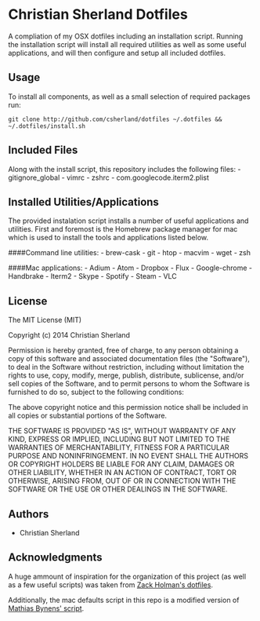 Christian Sherland Dotfiles
==========================
A compliation of my OSX dotfiles including an installation script. Running the
installation script will install all required utilities as well as some useful
applications, and will then configure and setup all included dotfiles.

Usage
-----
To install all components, as well as a small selection of required packages run:

    git clone http://github.com/csherland/dotfiles ~/.dotfiles && ~/.dotfiles/install.sh

Included Files
--------------
Along with the install script, this repository includes the following files:
    - gitignore_global
    - vimrc
    - zshrc
    - com.googlecode.iterm2.plist

Installed Utilities/Applications
--------------------------------
The provided instalation script installs a number of useful applications and
utilities. First and foremost is the Homebrew package manager for mac which is
used to install the tools and applications listed below.

####Command line utilities:
    - brew-cask
    - git
    - htop
    - macvim
    - wget
    - zsh

####Mac applications:
    - Adium
    - Atom
    - Dropbox
    - Flux
    - Google-chrome
    - Handbrake
    - Iterm2
    - Skype
    - Spotify
    - Steam
    - VLC

License
-------
The MIT License (MIT)

Copyright (c) 2014 Christian Sherland

Permission is hereby granted, free of charge, to any person obtaining a copy of
this software and associated documentation files (the "Software"), to deal in
the Software without restriction, including without limitation the rights to
use, copy, modify, merge, publish, distribute, sublicense, and/or sell copies of
the Software, and to permit persons to whom the Software is furnished to do so,
subject to the following conditions:

The above copyright notice and this permission notice shall be included in all
copies or substantial portions of the Software.

THE SOFTWARE IS PROVIDED "AS IS", WITHOUT WARRANTY OF ANY KIND, EXPRESS OR
IMPLIED, INCLUDING BUT NOT LIMITED TO THE WARRANTIES OF MERCHANTABILITY, FITNESS
FOR A PARTICULAR PURPOSE AND NONINFRINGEMENT. IN NO EVENT SHALL THE AUTHORS OR
COPYRIGHT HOLDERS BE LIABLE FOR ANY CLAIM, DAMAGES OR OTHER LIABILITY, WHETHER
IN AN ACTION OF CONTRACT, TORT OR OTHERWISE, ARISING FROM, OUT OF OR IN
CONNECTION WITH THE SOFTWARE OR THE USE OR OTHER DEALINGS IN THE SOFTWARE.

Authors
-------
- Christian Sherland

Acknowledgments
---------------
A huge ammount of inspiration for the organization of this project (as well as
a few useful scripts) was taken from [Zack Holman's dotfiles](https://github.com/holman/dotfiles).

Additionally, the mac defaults script in this repo is a modified version of 
[Mathias Bynens' script](https://github.com/mathiasbynens/dotfiles/blob/master/.osx).


